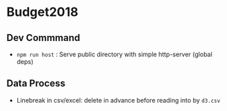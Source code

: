 # Budget2018

## Dev Commmand
* `npm run host` : Serve public directory with simple http-server (global deps)

## Data Process
- Linebreak in csv/excel: delete in advance before reading into by `d3.csv`